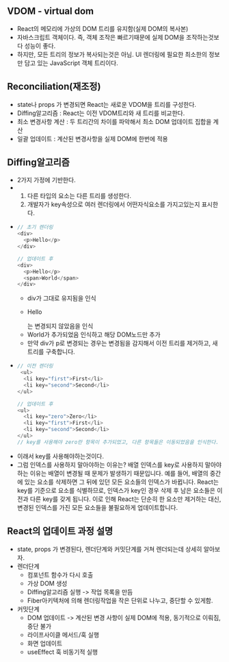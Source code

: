 ## VDOM - virtual dom
- React의 메모리에 가상의 DOM 트리를 유지함(실제 DOM의 복사본)
- 자바스크립트 객체이다. 즉, 객체 조작은 빠르기때문에 실제 DOM을 조작하는것보다 성능이 좋다.
- 하지만, 모든 트리의 정보가 복사되는것은 아님. UI 렌더링에 필요한 최소한의 정보만 담고 있는 JavaScript 객체 트리이다.

## Reconciliation(재조정)
- state나 props 가 변경되면 React는 새로운 VDOM을 트리를 구성한다.
- Diffing알고리즘 : React는 이전 VDOM트리와 새 트리를 비교한다.
- 최소 변경사항 계산 : 두 트리간의 차이를 파악해서 최소 DOM 업데이트 집합을 계산
- 일괄 업데이트 : 계산된 변경사항을 실제 DOM에 한번에 적용

## Diffing알고리즘
- 2가지 가정에 기반한다.
- 1. 다른 타입의 요소는 다른 트리를 생성한다.
  2. 개발자가 key속성으로 여러 렌더링에서 어떤자식요소를 가지고있는지 표시한다.
- ```typescript
  // 초기 렌더링
  <div>
    <p>Hello</p>
  </div>
  
  // 업데이트 후
  <div>
    <p>Hello</p>
    <span>World</span>
  </div>
  ```
  - div가 그대로 유지됨을 인식
  - <p>Hello</p> 는 변경되지 않았음을 인식
  - <span>World</span>가 추가되었음 인식하고 해당 DOM노드만 추가
  - 만약 div가 p로 변경되는 경우는 변경됨을 감지해서 이전 트리를 제거하고, 새 트리를 구축합니다.
- ```typescript
  // 이전 렌더링
   <ul>
    <li key="first">First</li>
    <li key="second">Second</li>
  </ul>
  
  // 업데이트 후
  <ul>
    <li key="zero">Zero</li>
    <li key="first">First</li>
    <li key="second">Second</li>
  </ul>
  // key를 사용해야 zero란 항목이 추가되었고, 다른 항목들은 이동되었음을 인식한다.
  ```
- 이래서 key를 사용해야하는것이다.
- 그럼 인덱스를 사용하지 말아야하는 이유는? 배열 인덱스를 key로 사용하지 말아야 하는 이유는 배열이 변경될 때 문제가 발생하기 때문입니다. 예를 들어, 배열의 중간에 있는 요소를 삭제하면 그 뒤에 있던 모든 요소들의 인덱스가 바뀝니다. React는 key를 기준으로 요소를 식별하므로, 인덱스가 key인 경우 삭제 후 남은 요소들은 이전과 다른 key를 갖게 됩니다. 이로 인해 React는 단순히 한 요소만 제거하는 대신, 변경된 인덱스를 가진 모든 요소들을 불필요하게 업데이트합니다.


## React의 업데이트 과정 설명
- state, props 가 변경된다, 렌더단계와 커밋단계를 거쳐 렌더되는데 상세히 알아보자.
- 렌더단계
  - 컴포넌트 함수가 다시 호출
  - 가상 DOM 생성
  - Diffing알고리즘 실행 -> 작업 목록을 만듬
  - Fiber아키텍처에 의해 렌더링작업을 작은 단위로 나누고, 중단할 수 있게함.
- 커밋단계
  - DOM 업데이트 -> 계산된 변경 사항이 실제 DOM에 적용, 동기적으로 이뤄짐, 중단 불가
  - 라이프사이클 메서드/훅 실행
  - 화면 업데이트
  - useEffect 훅 비동기적 실행   
